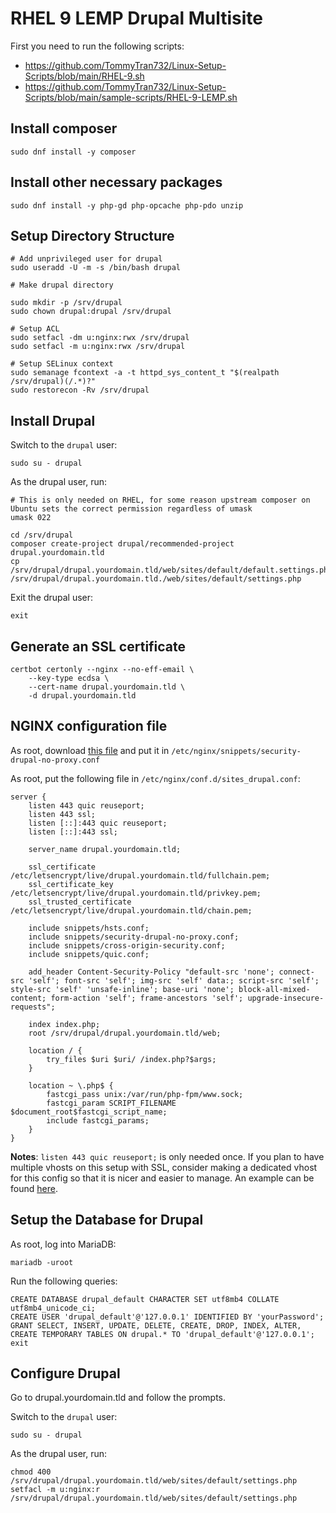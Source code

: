 # RHEL 9 LEMP Drupal Multisite

First you need to run the following scripts:

- https://github.com/TommyTran732/Linux-Setup-Scripts/blob/main/RHEL-9.sh
- https://github.com/TommyTran732/Linux-Setup-Scripts/blob/main/sample-scripts/RHEL-9-LEMP.sh

## Install composer

```
sudo dnf install -y composer
```

## Install other necessary packages

```
sudo dnf install -y php-gd php-opcache php-pdo unzip
```

## Setup Directory Structure

```
# Add unprivileged user for drupal
sudo useradd -U -m -s /bin/bash drupal

# Make drupal directory

sudo mkdir -p /srv/drupal
sudo chown drupal:drupal /srv/drupal

# Setup ACL
sudo setfacl -dm u:nginx:rwx /srv/drupal
sudo setfacl -m u:nginx:rwx /srv/drupal

# Setup SELinux context
sudo semanage fcontext -a -t httpd_sys_content_t "$(realpath /srv/drupal)(/.*)?"
sudo restorecon -Rv /srv/drupal
```

## Install Drupal

Switch to the `drupal` user: 

```
sudo su - drupal
```

As the drupal user, run:

```
# This is only needed on RHEL, for some reason upstream composer on Ubuntu sets the correct permission regardless of umask
umask 022

cd /srv/drupal
composer create-project drupal/recommended-project drupal.yourdomain.tld
cp /srv/drupal/drupal.yourdomain.tld/web/sites/default/default.settings.php /srv/drupal/drupal.yourdomain.tld./web/sites/default/settings.php
```

Exit the drupal user:
```
exit
```

## Generate an SSL certificate

```
certbot certonly --nginx --no-eff-email \
    --key-type ecdsa \
    --cert-name drupal.yourdomain.tld \
    -d drupal.yourdomain.tld
```

## NGINX configuration file

As root, download [this file](https://raw.githubusercontent.com/TommyTran732/NGINX-Configs/main/sample-configurations/snippets/security-drupal-no-proxy.conf) and put it in `/etc/nginx/snippets/security-drupal-no-proxy.conf`

As root, put the following file in `/etc/nginx/conf.d/sites_drupal.conf`:

```
server {
    listen 443 quic reuseport;
    listen 443 ssl;
    listen [::]:443 quic reuseport;
    listen [::]:443 ssl;

    server_name drupal.yourdomain.tld;

    ssl_certificate /etc/letsencrypt/live/drupal.yourdomain.tld/fullchain.pem;
    ssl_certificate_key /etc/letsencrypt/live/drupal.yourdomain.tld/privkey.pem;
    ssl_trusted_certificate /etc/letsencrypt/live/drupal.yourdomain.tld/chain.pem;

    include snippets/hsts.conf;
    include snippets/security-drupal-no-proxy.conf;
    include snippets/cross-origin-security.conf;
    include snippets/quic.conf;

    add_header Content-Security-Policy "default-src 'none'; connect-src 'self'; font-src 'self'; img-src 'self' data:; script-src 'self'; style-src 'self' 'unsafe-inline'; base-uri 'none'; block-all-mixed-content; form-action 'self'; frame-ancestors 'self'; upgrade-insecure-requests";

    index index.php;
    root /srv/drupal/drupal.yourdomain.tld/web;

    location / {
        try_files $uri $uri/ /index.php?$args;
    }

    location ~ \.php$ {
        fastcgi_pass unix:/var/run/php-fpm/www.sock;
        fastcgi_param SCRIPT_FILENAME $document_root$fastcgi_script_name;
        include fastcgi_params;
    }
}
```

**Notes**: `listen 443 quic reuseport;` is only needed once. If you plan to have multiple vhosts on this setup with SSL, consider making a dedicated vhost for this config so that it is nicer and easier to manage. An example can be found [here](https://github.com/TommyTran732/NGINX-Configs/blob/main/etc/nginx/conf.d/sites_default_quic.conf).

## Setup the Database for Drupal

As root, log into MariaDB:

```
mariadb -uroot
```

Run the following queries:
```
CREATE DATABASE drupal_default CHARACTER SET utf8mb4 COLLATE utf8mb4_unicode_ci;
CREATE USER 'drupal_default'@'127.0.0.1' IDENTIFIED BY 'yourPassword';
GRANT SELECT, INSERT, UPDATE, DELETE, CREATE, DROP, INDEX, ALTER, CREATE TEMPORARY TABLES ON drupal.* TO 'drupal_default'@'127.0.0.1';
exit
```

## Configure Drupal

Go to drupal.yourdomain.tld and follow the prompts.

Switch to the `drupal` user: 

```
sudo su - drupal
```

As the drupal user, run:

```
chmod 400 /srv/drupal/drupal.yourdomain.tld/web/sites/default/settings.php
setfacl -m u:nginx:r /srv/drupal/drupal.yourdomain.tld/web/sites/default/settings.php
```
